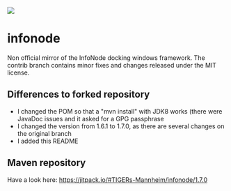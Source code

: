 [![](https://jitpack.io/v/TIGERs-Mannheim/infonode.svg)](https://jitpack.io/#TIGERs-Mannheim/infonode)

# infonode
Non official mirror of the InfoNode docking windows framework. The contrib branch contains minor fixes and changes released under the MIT license.

## Differences to forked repository

 * I changed the POM so that a "mvn install" with JDK8 works (there were JavaDoc issues and it asked for a GPG passphrase
 * I changed the version from 1.6.1 to 1.7.0, as there are several changes on the original branch
 * I added this README

## Maven repository
Have a look here: https://jitpack.io/#TIGERs-Mannheim/infonode/1.7.0
